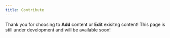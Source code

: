 ```yaml
---
title: Contribute
---
```


Thank you for choosing to **Add** content or **Edit** exisitng content! This page is still under development and will be available soon!